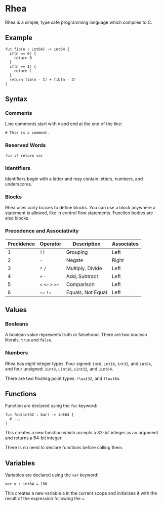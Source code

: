 # Rhea

Rhea is a simple, type safe programming language which compiles to C.

## Example

```
fun fib(n : int64) -> int64 {
  if(n == 0) {
    return 0
  }
  if(n == 1) {
    return 1
  }
  return fib(n - 1) + fib(n - 2)
}
```

## Syntax

### Comments

Line comments start with `#` and end at the end of the line:

```
# This is a comment.
```

### Reserved Words

```
fun if return var
```

### Identifiers

Identifiers begin with a letter and may contain letters, numbers, and underscores.

### Blocks

Rhea uses curly braces to define blocks. You can use a block anywhere a statement is allowed, like in control flow statements. Function bodies are also blocks.

### Precedence and Associativity

| Precidence | Operator          | Description       | Associates |
|------------|-------------------|-------------------|------------|
| 1          | `()`              | Grouping          | Left       |
| 2          | `-`               | Negate            | Right      |
| 3          | `*` `/`           | Multiply, Divide  | Left       |
| 4          | `+` `-`           | Add, Subtract     | Left       |
| 5          | `<` `<=` `>` `>=` | Comparison        | Left       |
| 6          | `==` `!=`         | Equals, Not Equal | Left       |

## Values

### Booleans

A boolean value represents truth or falsehood. There are two boolean literals, `true` and `false`. 

### Numbers

Rhea has eight integer types. Four signed: `int8`, `int16`, `int32`, and `int64`, and four unsigned: `uint8`, `uint16`, `uint32`, and `uint64`.

There are two floating point types: `float32`, and `float64`.

## Functions

Function are declared using the `fun` keyword:

```
fun foo(int32 : bar) -> int64 {
  # ...
}
```

This creates a new function which accepts a 32-bit integer as an argument and returns a 64-bit integer.

There is no need to declare functions before calling them.

## Variables

Variables are declared using the `var` keyword:

```
var x : int64 = 100
```

This creates a new variable a in the current scope and initializes it with the result of the expression following the `=`.
